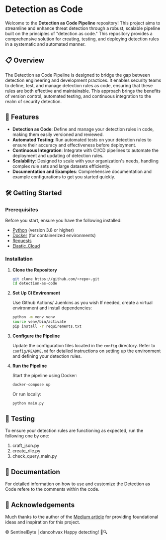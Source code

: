 # Detection as Code

Welcome to the **Detection as Code Pipeline** repository! This project aims to streamline and enhance threat detection through a robust, scalable pipeline built on the principles of "detection as code." This repository provides a comprehensive solution for creating, testing, and deploying detection rules in a systematic and automated manner.

## 📋 Overview

The Detection as Code Pipeline is designed to bridge the gap between detection engineering and development practices. It enables security teams to define, test, and manage detection rules as code, ensuring that these rules are both effective and maintainable. This approach brings the benefits of version control, automated testing, and continuous integration to the realm of security detection.

## 🚀 Features

- **Detection as Code**: Define and manage your detection rules in code, making them easily versioned and reviewed.
- **Automated Testing**: Run automated tests on your detection rules to ensure their accuracy and effectiveness before deployment.
- **Continuous Integration**: Integrate with CI/CD pipelines to automate the deployment and updating of detection rules.
- **Scalability**: Designed to scale with your organization's needs, handling complex rule sets and large datasets efficiently.
- **Documentation and Examples**: Comprehensive documentation and example configurations to get you started quickly.

## 🛠️ Getting Started

### Prerequisites

Before you start, ensure you have the following installed:
- [Python](https://www.python.org/) (version 3.8 or higher)
- [Docker](https://www.docker.com/) (for containerized environments)
- [Requests](https://pypi.org/project/requests/)
- [Elastic_Cloud](https://www.elastic.co/guide/en/security/current/security-apis.html)


### Installation

1. **Clone the Repository**

   ```bash
   git clone https://github.com/<repo>.git
   cd detection-as-code
   ```

2. **Set Up CI Environment**
   
   Use Github Actions/ Juenkins as you wish
   If needed, create a virtual environment and install dependencies:

   ```bash
   python -m venv venv
   source venv/bin/activate
   pip install -r requirements.txt
   ```

4. **Configure the Pipeline**

   Update the configuration files located in the `config` directory. Refer to `config/README.md` for detailed instructions on setting up the environment and defining your detection rules.

5. **Run the Pipeline**

   Start the pipeline using Docker:

   ```bash
   docker-compose up
   ```

   Or run locally:

   ```bash
   python main.py
   ```

## 🧪 Testing

To ensure your detection rules are functioning as expected, run the following one by one:
1. craft_json.py
2. create_rile.py
3. check_query_main.py

## 📝 Documentation

For detailed information on how to use and customize the Detection as Code refere to the comments within the code.

## 🤝 Acknowledgements

Much thanks to the author of the [Medium article](https://medium.com/threatpunter/from-soup-to-nuts-building-a-detection-as-code-pipeline-28945015fc38) for providing foundational ideas and inspiration for this project.

© SentinelByte | dancohvax
Happy detecting! 🚀🔍
